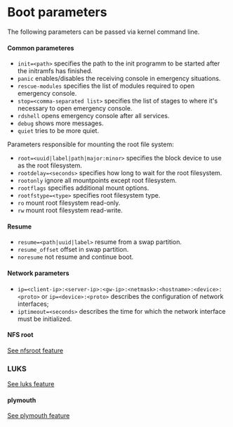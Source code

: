 # Boot parameters

The following parameters can be passed via kernel command line.

#### Common parameteres

- `init=<path>` specifies the path to the init programm to be started after the initramfs has finished.
- `panic` enables/disables the receiving console in emergency situations.
- `rescue-modules` specifies the list of modules required to open emergency console.
- `stop=<comma-separated list>` specifies the list of stages to where it's necessary to open emergency console.
- `rdshell` opens emergency console after all services.
- `debug` shows more messages.
- `quiet` tries to be more quiet.

Parameters responsible for mounting the root file system:

- `root=<uuid|label|path|major:minor>` specifies the block device to use as the root filesystem.
- `rootdelay=<seconds>` specifies how long to wait for the root filesystem.
- `rootonly` ignore all mountpoints except root filesystem.
- `rootflags` specifies additional mount options.
- `rootfstype=<type>` specifies root filesystem type.
- `ro` mount root filesystem read-only.
- `rw` mount root filesystem read-write.

#### Resume

- `resume=<path|uuid|label>` resume from a swap partition.
- `resume_offset` offset in swap partition.
- `noresume` not resume and continue boot.

#### Network parameters

- `ip=<client-ip>:<server-ip>:<gw-ip>:<netmask>:<hostname>:<device>:<proto>` or `ip=<device>:<proto>` describes the configuration of network interfaces;
- `iptimeout=<seconds>` describes the time for which the network interface must be initialized.

#### NFS root

[See nfsroot feature](../features/nfsroot/README.md)

### LUKS

[See luks feature](../features/luks/README.md)

#### plymouth

[See plymouth feature](../features/plymouth/README.md)
